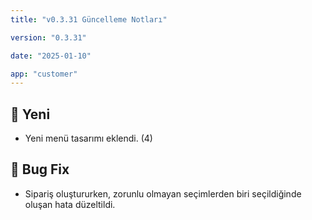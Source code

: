 ```yaml
---
title: "v0.3.31 Güncelleme Notları"

version: "0.3.31"

date: "2025-01-10"

app: "customer"
---
```

## 🚀 Yeni

- Yeni menü tasarımı eklendi. (4)

## 🐛 Bug Fix

- Sipariş oluştururken, zorunlu olmayan seçimlerden biri seçildiğinde oluşan hata düzeltildi.